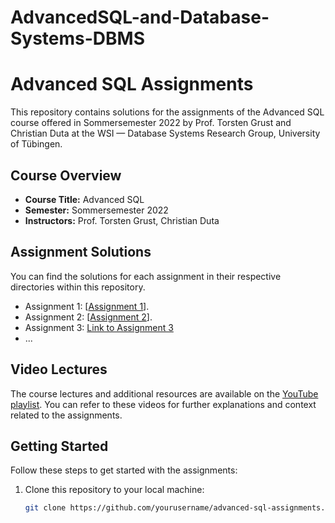 # AdvancedSQL-and-Database-Systems-DBMS
# Advanced SQL Assignments

This repository contains solutions for the assignments of the Advanced SQL course offered in Sommersemester 2022 by Prof. Torsten Grust and Christian Duta at the WSI — Database Systems Research Group, University of Tübingen.

## Course Overview

- **Course Title:** Advanced SQL
- **Semester:** Sommersemester 2022
- **Instructors:** Prof. Torsten Grust, Christian Duta

## Assignment Solutions

You can find the solutions for each assignment in their respective directories within this repository.

- Assignment 1: [[Assignment 1](https://github.com/Daham-Mustaf/AdvancedSQL-and-Database-Systems-DBMS/tree/main/Assignment01)].
- Assignment 2: [[Assignment 2](https://github.com/Daham-Mustaf/AdvancedSQL-and-Database-Systems-DBMS/tree/main/assignment02)].
- Assignment 3: [Link to Assignment 3](assignment3/)
- ...

## Video Lectures

The course lectures and additional resources are available on the [YouTube playlist](https://www.youtube.com/watch?v=HAI5DG_l60k&list=PL1XF9qjV8kH12PTd1WfsKeUQU6e83ldfc&index=1&ab_channel=DatabaseSystemsResearchGroupatUT%C3%BCbingen). You can refer to these videos for further explanations and context related to the assignments.

## Getting Started

Follow these steps to get started with the assignments:

1. Clone this repository to your local machine:

   ```bash
   git clone https://github.com/yourusername/advanced-sql-assignments.git

